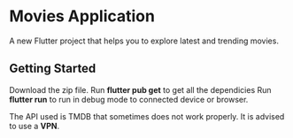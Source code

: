 # Movies Application

A new Flutter project that helps you to explore latest and trending movies.

## Getting Started
Download the zip file.
Run **flutter pub get** to get all the dependicies
Run **flutter run** to run in debug mode to connected device or browser.

The API used is TMDB that sometimes does not work properly.
It is advised to use a **VPN**.
